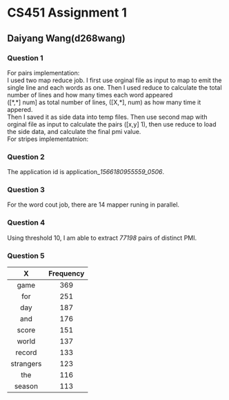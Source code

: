 # CS451 Assignment 1  
## Daiyang Wang(d268wang)  

### Question 1  
For pairs implementation:   
I used two map reduce job. I first use orginal file as input to map to emit the single line and each words as one. Then I used reduce to calculate the total number of lines and how many times each word appeared     
([\*,\*] num] as total number of lines, ([X,*], num) as how many time it appered.     
Then I saved it as side data into temp files. Then use second map with orginal file as input to calculate the pairs ([x,y] 1), then use reduce to load the side data, and calculate the final pmi value.     
For stripes implementatnion:  



### Question 2  
The application id is application_*1566180955559_0506*.  

### Question 3  
For the word cout job, there are 14 mapper runing in parallel.  

### Question 4  
Using threshold 10, I am able to extract *77198* pairs of distinct PMI.   

### Question 5
| X   | Frequency |
|:-----:|:------------:|
| game | 369            |
| for | 251             |        
| day | 187             |
| and | 176             |
| score | 151           |
| world | 137           |
| record | 133          |
| strangers | 123       |
| the | 116             |
| season | 113          |
